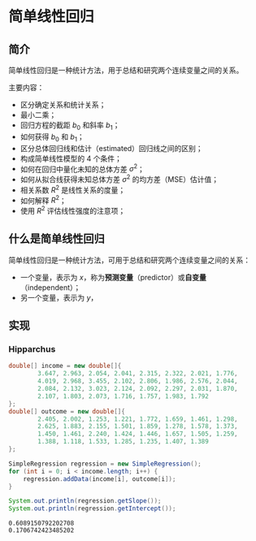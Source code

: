 # 简单线性回归

## 简介

简单线性回归是一种统计方法，用于总结和研究两个连续变量之间的关系。

主要内容：

- 区分确定关系和统计关系；
- 最小二乘；
- 回归方程的截距 $b_0$ 和斜率 $b_1$；
- 如何获得 $b_0$ 和 $b_1$；
- 区分总体回归线和估计（estimated）回归线之间的区别；
- 构成简单线性模型的 4 个条件；
- 如何在回归中量化未知的总体方差 $\sigma^2$；
- 如何从拟合线获得未知总体方差 $\sigma^2$ 的均方差（MSE）估计值；
- 相关系数 $R^2$ 是线性关系的度量；
- 如何解释 $R^2$；
- 使用 $R^2$ 评估线性强度的注意项；

## 什么是简单线性回归

简单线性回归是一种统计方法，可用于总结和研究两个连续变量之间的关系：

- 一个变量，表示为 $x$，称为**预测变量**（predictor）或**自变量**（independent）；
- 另一个变量，表示为 $y$，



## 实现

### Hipparchus

```java
double[] income = new double[]{
        3.647, 2.963, 2.054, 2.041, 2.315, 2.322, 2.021, 1.776,
        4.019, 2.968, 3.455, 2.102, 2.806, 1.986, 2.576, 2.044,
        2.084, 2.132, 3.023, 2.124, 2.092, 2.297, 2.031, 1.870,
        2.107, 1.803, 2.073, 1.716, 1.757, 1.983, 1.792
};
double[] outcome = new double[]{
        2.405, 2.002, 1.253, 1.221, 1.772, 1.659, 1.461, 1.298,
        2.625, 1.883, 2.155, 1.501, 1.859, 1.278, 1.578, 1.373,
        1.450, 1.461, 2.240, 1.424, 1.446, 1.657, 1.505, 1.259,
        1.388, 1.118, 1.533, 1.285, 1.235, 1.407, 1.389
};

SimpleRegression regression = new SimpleRegression();
for (int i = 0; i < income.length; i++) {
    regression.addData(income[i], outcome[i]);
}

System.out.println(regression.getSlope());
System.out.println(regression.getIntercept());
```

```
0.6089150792202708
0.1706742423485202
```

